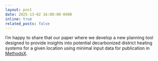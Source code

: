```yaml
---
layout: post
date: 2025-13-02 16:00:00-0400
inline: true
related_posts: false
---
```



I’m happy to share that our paper where we develop a new planning tool designed to provide insights into potential decarbonized district heating systems for a given location using minimal input data for publication in [MethodsX](https://doi.org/10.1016/j.mex.2025.103222).
